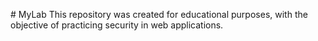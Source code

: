 #   M y L a b  
  
 T h i s   r e p o s i t o r y   w a s   c r e a t e d   f o r   e d u c a t i o n a l   p u r p o s e s ,   w i t h   t h e   o b j e c t i v e   o f   p r a c t i c i n g   s e c u r i t y   i n   w e b   a p p l i c a t i o n s .  
 